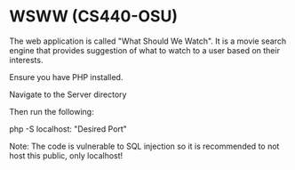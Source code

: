 # WSWW (CS440-OSU)
The web application is called "What Should We Watch". It is a movie search engine that provides suggestion of what to watch to a user based on their interests.

Ensure you have PHP installed.

Navigate to the Server directory

Then run the following:

php -S localhost: "Desired Port"

Note: The code is vulnerable to SQL injection so it is recommended to not host this public, only localhost!
